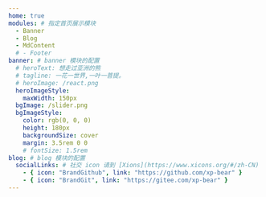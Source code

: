 ```yaml
---
home: true
modules: # 指定首页展示模块
  - Banner
  - Blog
  - MdContent
  # - Footer
banner: # banner 模块的配置
  # heroText: 想走过亚洲的熊
  # tagline: 一花一世界,一叶一菩提。
  # heroImage: /react.png
  heroImageStyle:
    maxWidth: 150px
  bgImage: /slider.png
  bgImageStyle:
    color: rgb(0, 0, 0)
    height: 180px
    backgroundSize: cover
    margin: 3.5rem 0 0
    # fontSize: 1.5rem
blog: # blog 模块的配置
  socialLinks: # 社交 icon 请到 [Xions](https://www.xicons.org/#/zh-CN) 页面的 tabler 下获取，复制名称即可
    - { icon: "BrandGithub", link: "https://github.com/xp-bear" }
    - { icon: "BrandGit", link: "https://gitee.com/xp-bear" }
---
```

